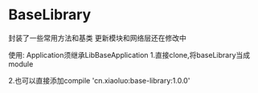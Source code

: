 # BaseLibrary

封装了一些常用方法和基类
更新模块和网络层还在修改中

使用: Application须继承LibBaseApplication
1.直接clone,将baseLibrary当成module

2.也可以直接添加compile 'cn.xiaoluo:base-library:1.0.0'